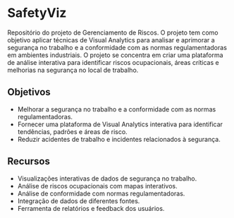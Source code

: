 # SafetyViz

Repositório do projeto de Gerenciamento de Riscos. O projeto tem como objetivo aplicar técnicas de Visual Analytics para analisar e aprimorar a segurança no trabalho e a conformidade com as normas regulamentadoras em ambientes industriais. O projeto se concentra em criar uma plataforma de análise interativa para identificar riscos ocupacionais, áreas críticas e melhorias na segurança no local de trabalho.

## Objetivos

- Melhorar a segurança no trabalho e a conformidade com as normas regulamentadoras.
- Fornecer uma plataforma de Visual Analytics interativa para identificar tendências, padrões e áreas de risco.
- Reduzir acidentes de trabalho e incidentes relacionados à segurança.

## Recursos

- Visualizações interativas de dados de segurança no trabalho.
- Análise de riscos ocupacionais com mapas interativos.
- Análise de conformidade com normas regulamentadoras.
- Integração de dados de diferentes fontes.
- Ferramenta de relatórios e feedback dos usuários.
